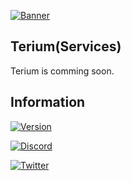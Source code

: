 [![Banner](https://i.imgur.com/YGVJEqu.png)](https://terium.cloud)
## Terium(Services)
Terium is comming soon.
  	
## Information
[![Version](https://img.shields.io/badge/Terium%20Version-v1.0--SNAPSHOT%20(NOT%20RELEASED)-blue?style=for-the-badge&logo=appveyor)](https://terium.cloud)

[![Discord](https://img.shields.io/badge/Discord%20Server-JOIN%20NOW-%237289da?style=for-the-badge&logo=discord)](https://discord.com/invite/5VrY59sffQ)

[![Twitter](https://img.shields.io/twitter/follow/teriumservice?color=%231DA1F2&logo=twitter&style=for-the-badge)](https://twitter.com/@teriumservice)
